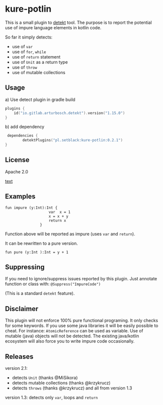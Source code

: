 # kure-potlin

This is a small plugin to [detekt](https://github.com/detekt/detekt) tool.
The purpose is to report the potential use of impure language elements in
kotlin code.

So far it simply detects:

- use of `var`
- use of `for`, `while`
- use of `return` statement
- use of `Unit` as a return type
- use of `throw`
- use of mutable collections


## Usage

a) Use detect plugin in gradle build

```kotlin
plugins {
    id("io.gitlab.arturbosch.detekt").version("1.15.0")
}
```

b) add dependency
```kotlin
 dependencies {
        detektPlugins("pl.setblack:kure-potlin:0.2.1")
}
```

## License

Apache 2.0

[text](license)


## Examples
```
fun impure (y:Int):Int {
                    var  x = 1
                    x = x + y
                    return x
                }
```

Function above will be reported as impure (uses `var` and `return`).

It can be rewritten to a pure version.
```
fun pure (y:Int ):Int = y + 1 
```


## Suppressing

If you need to ignore/suppress issues reported by this plugin.
Just annotate function or class with:
`@Suppress("ImpureCode")`

(This is a standard `detekt` feature).


##  Disclaimer

This plugin will not enforce 100% pure functional programing.
It only checks for some keywords. If you use some java libraries 
it will be easily possible to cheat. For instance: `AtomicReference` can be used as variable.
Use of mutable (java) objects will not be detected.
The existing java/kotlin ecosystem will also force you to write impure code 
occasionally.


## Releases

version 2.1:
- detects `Unit` (thanks @MiSikora)
- detects mutable collections (thanks @krzykrucz)
- detects `throws` (thanks @krzykrucz)
    and all from version 1.3

version 1.3:
    detects only `var`, loops and `return`
